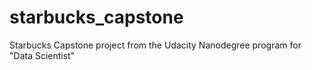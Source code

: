 # starbucks_capstone
Starbucks Capstone project from the Udacity Nanodegree program for "Data Scientist"
